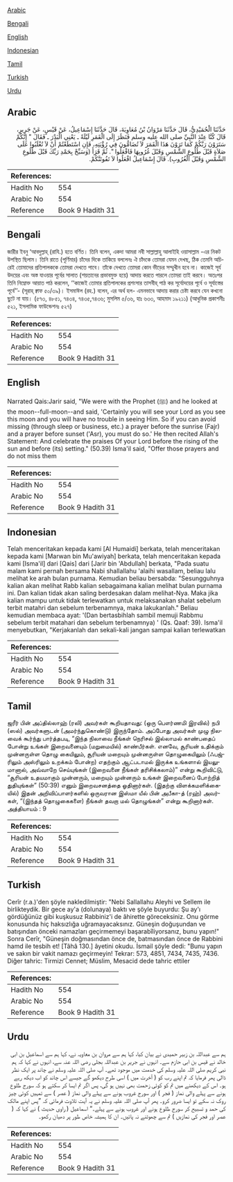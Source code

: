 [Arabic](#arabic)

[Bengali](#bengali)

[English](#english)

[Indonesian](#indonesian)

[Tamil](#tamil)

[Turkish](#turkish)

[Urdu](#urdu)

## Arabic


<div dir="rtl" lang="ar" style={{fontSize:'larger',backgroundColor:'#f8f9fa',padding:20}}>
حَدَّثَنَا الْحُمَيْدِيُّ، قَالَ حَدَّثَنَا مَرْوَانُ بْنُ مُعَاوِيَةَ، قَالَ حَدَّثَنَا إِسْمَاعِيلُ، عَنْ قَيْسٍ، عَنْ جَرِيرٍ، قَالَ كُنَّا عِنْدَ النَّبِيِّ صلى الله عليه وسلم فَنَظَرَ إِلَى الْقَمَرِ لَيْلَةً ـ يَعْنِي الْبَدْرَ ـ فَقَالَ ‏"‏ إِنَّكُمْ سَتَرَوْنَ رَبَّكُمْ كَمَا تَرَوْنَ هَذَا الْقَمَرَ لاَ تُضَامُّونَ فِي رُؤْيَتِهِ، فَإِنِ اسْتَطَعْتُمْ أَنْ لاَ تُغْلَبُوا عَلَى صَلاَةٍ قَبْلَ طُلُوعِ الشَّمْسِ وَقَبْلَ غُرُوبِهَا فَافْعَلُوا ‏"‏‏.‏ ثُمَّ قَرَأَ ‏(‏وَسَبِّحْ بِحَمْدِ رَبِّكَ قَبْلَ طُلُوعِ الشَّمْسِ وَقَبْلَ الْغُرُوبِ‏)‏‏.‏ قَالَ إِسْمَاعِيلُ افْعَلُوا لاَ تَفُوتَنَّكُمْ‏.‏
</div>
<div style={{backgroundColor:'#f8f9fa',padding:20, marginBottom: 10}}><table> <thead> <tr> <th>References:</th> <th></th> </tr> </thead> <tbody><tr><td>Hadith No</td><td>554</td></tr><tr><td>Arabic No</td><td>554</td></tr><tr><td>Reference</td><td>Book 9 Hadith 31</td></tr></tbody></table></div>

## Bengali


<div dir="ltr" lang="bn" style={{fontSize:'larger',backgroundColor:'#f8f9fa',padding:20}}>
জারীর ইবনু ‘আবদুল্লাহ্ (রাযি.) হতে বর্ণিত। তিনি বলেন, একদা আমরা নবী সাল্লাল্লাহু আলাইহি ওয়াসাল্লাম -এর নিকট উপস্থিত ছিলাম। তিনি রাতে (পূর্ণিমার) চাঁদের দিকে তাকিয়ে বললেনঃ ঐ চাঁদকে তোমরা যেমন দেখছ, ঠিক তেমনি অচিরেই তোমাদের প্রতিপালককে তোমরা দেখতে পাবে। তাঁকে দেখতে তোমরা কোন ভীড়ের সম্মুখীন হবে না। কাজেই সূর্য উদয়ের এবং অস্ত যাওয়ার পূর্বের সালাত (শয়তানের প্রভাবমুক্ত হয়ে) আদায় করতে পারলে তোমরা তাই করবে। অতঃপর তিনি নিম্নোক্ত আয়াত পাঠ করলেন, ‘‘কাজেই তোমার প্রতিপালকের প্রশংসার তাসবীহ্ পাঠ কর সূর্যোদয়ের পূর্বে ও সূর্যাস্তের পূর্বে’’- (সূরাহ্ ক্বাফ ৫০/৩৯)। ইসমাঈল (রহ.) বলেন, এর অর্থ হল- এমনভাবে আদায় করার চেষ্টা করবে যেন কখনো ছুটে না যায়। (৫৭৩, ৪৮৫১, ৭৪৩৪, ৭৪৩৫,৭৪৩৬; মুসলিম ৫/৩৬, হাঃ ৬৩৩, আহমাদ ১৯২১১) (আধুনিক প্রকাশনীঃ ৫২১, ইসলামিক ফাউন্ডেশনঃ ৫২৭)
</div>
<div style={{backgroundColor:'#f8f9fa',padding:20, marginBottom: 10}}><table> <thead> <tr> <th>References:</th> <th></th> </tr> </thead> <tbody><tr><td>Hadith No</td><td>554</td></tr><tr><td>Arabic No</td><td>554</td></tr><tr><td>Reference</td><td>Book 9 Hadith 31</td></tr></tbody></table></div>

## English


<div dir="ltr" lang="en" style={{fontSize:'larger',backgroundColor:'#f8f9fa',padding:20}}>
Narrated Qais:Jarir said, "We were with the Prophet (ﷺ) and he looked at the moon--full-moon--and said, 'Certainly you will see your Lord as you see this moon and you will have no trouble in seeing Him. So if you can avoid missing (through sleep or business, etc.) a prayer before the sunrise (Fajr) and a prayer before sunset ('Asr), you must do so.' He then recited Allah's Statement: And celebrate the praises Of your Lord before the rising of the sun and before (its) setting." (50.39) Isma'il said, "Offer those prayers and do not miss them
</div>
<div style={{backgroundColor:'#f8f9fa',padding:20, marginBottom: 10}}><table> <thead> <tr> <th>References:</th> <th></th> </tr> </thead> <tbody><tr><td>Hadith No</td><td>554</td></tr><tr><td>Arabic No</td><td>554</td></tr><tr><td>Reference</td><td>Book 9 Hadith 31</td></tr></tbody></table></div>

## Indonesian


<div dir="ltr" lang="id" style={{fontSize:'larger',backgroundColor:'#f8f9fa',padding:20}}>
Telah menceritakan kepada kami [Al Humaidi] berkata, telah menceritakan kepada kami [Marwan bin Mu'awiyah] berkata, telah menceritakan kepada kami [Isma'il] dari [Qais] dari [Jarir bin 'Abdullah] berkata, "Pada suatu malam kami pernah bersama Nabi shallallahu 'alaihi wasallam, beliau lalu melihat ke arah bulan purnama. Kemudian beliau bersabda: "Sesungguhnya kalian akan melihat Rabb kalian sebagaimana kalian melihat bulan purnama ini. Dan kalian tidak akan saling berdesakan dalam melihat-Nya. Maka jika kalian mampu untuk tidak terlewatkan untuk melaksanakan shalat sebelum terbit matahri dan sebelum terbenamnya, maka lakukanlah." Beliau kemudian membaca ayat: '(Dan bertasbihlah sambil memuji Rabbmu sebelum terbit matahari dan sebelum terbenamnya) ' (Qs. Qaaf: 39). Isma'il menyebutkan, "Kerjakanlah dan sekali-kali jangan sampai kalian terlewatkan
</div>
<div style={{backgroundColor:'#f8f9fa',padding:20, marginBottom: 10}}><table> <thead> <tr> <th>References:</th> <th></th> </tr> </thead> <tbody><tr><td>Hadith No</td><td>554</td></tr><tr><td>Arabic No</td><td>554</td></tr><tr><td>Reference</td><td>Book 9 Hadith 31</td></tr></tbody></table></div>

## Tamil


<div dir="ltr" lang="ta" style={{fontSize:'larger',backgroundColor:'#f8f9fa',padding:20}}>
ஜரீர் பின் அப்தில்லாஹ் (ரலி) அவர்கள் கூறியதாவது: (ஒரு பௌர்ணமி இரவில்) நபி (ஸல்) அவர்களுடன் (அமர்ந்துகொண்டு) இருந்தோம். அப்போது அவர்கள் முழு நிலவைக் கூர்ந்து பார்த்தபடி, “இந்த நிலாவை நீங்கள் நெரிசல் இல்லாமல் காண்பதைப் போன்று உங்கள் இறைவனையும் (மறுமையில்) காண்பீர்கள். எனவே, சூரியன் உதிக்கும் முன்னருள்ள தொழு கையிலும், சூரியன் மறையும் முன்னருள்ள தொழுகையிலும் (ஃபஜ்ரிலும் அஸ்ரிலும் உறக்கம் போன்ற) எதற்கும் ஆட்படாமல் இருக்க உங்களால் இயலுமானால், அவ்வாறே செய்யுங்கள் (இறைவனை நீங்கள் தரிசிக்கலாம்)” என்று கூறிவிட்டு, “சூரியன் உதயமாகும் முன்னரும், மறையும் முன்னரும் உங்கள் இறைவனைப் போற்றித் துதியுங்கள்” (50:39) எனும் இறைவசனத்தை ஓதினார்கள். (இதற்கு விளக்கமளிக்கையில்) இதன் அறிவிப்பாளர்களில் ஒருவரான இஸ்மா யீல் பின் அபீகா-த் (ரஹ்) அவர்கள், “(இந்தத் தொழுகைகளை) நீங்கள் தவறா மல் தொழுங்கள்” என்று கூறினார்கள். அத்தியாயம் : 9
</div>
<div style={{backgroundColor:'#f8f9fa',padding:20, marginBottom: 10}}><table> <thead> <tr> <th>References:</th> <th></th> </tr> </thead> <tbody><tr><td>Hadith No</td><td>554</td></tr><tr><td>Arabic No</td><td>554</td></tr><tr><td>Reference</td><td>Book 9 Hadith 31</td></tr></tbody></table></div>

## Turkish


<div dir="ltr" lang="tr" style={{fontSize:'larger',backgroundColor:'#f8f9fa',padding:20}}>
Cerîr (r.a.)'den şöyle nakledilmiştir: "Nebi Sallallahu Aleyhi ve Sellem ile birlikteydik. Bir gece ay'a (dolunaya) baktı ve şöyle buyurdu: Şu ay'ı gördüğünüz gibi kuşkusuz Rabbiniz'i de âhirette göreceksiniz. Onu görme konusunda hiç haksızlığa uğramayacaksınız. Güneşin doğuşundan ve batışından önceki namazları geçirmemeyi başarabîliyorsanız, bunu yapın!" Sonra Cerîr, "Güneşin doğmasından önce de, batmasından önce de Rabbini hamd ile tesbih et! [Tâhâ 130.] âyetini okudu. İsmail şöyle dedi: "Bunu yapın ve sakın bir vakit namazı geçirmeyin! Tekrar: 573, 4851, 7434, 7435, 7436. Diğer tahric: Tirmizi Cennet; Müslim, Mesacid dede tahric ettiler
</div>
<div style={{backgroundColor:'#f8f9fa',padding:20, marginBottom: 10}}><table> <thead> <tr> <th>References:</th> <th></th> </tr> </thead> <tbody><tr><td>Hadith No</td><td>554</td></tr><tr><td>Arabic No</td><td>554</td></tr><tr><td>Reference</td><td>Book 9 Hadith 31</td></tr></tbody></table></div>

## Urdu


<div dir="rtl" lang="ur" style={{fontSize:'larger',backgroundColor:'#f8f9fa',padding:20}}>
ہم سے عبداللہ بن زبیر حمیدی نے بیان کیا، کہا ہم سے مروان بن معاویہ نے، کہا ہم سے اسماعیل بن ابی خالد نے قیس بن ابی حازم سے۔ انہوں نے جریر بن عبداللہ بجلی رضی اللہ عنہ سے، انہوں نے کہا کہ ہم نبی کریم صلی اللہ علیہ وسلم کی خدمت میں موجود تھے۔ آپ صلی اللہ علیہ وسلم نے چاند پر ایک نظر ڈالی پھر فرمایا کہ تم اپنے رب کو ( آخرت میں ) اسی طرح دیکھو گے جیسے اس چاند کو اب دیکھ رہے ہو۔ اس کے دیکھنے میں تم کو کوئی زحمت بھی نہیں ہو گی، پس اگر تم ایسا کر سکتے ہو کہ سورج طلوع ہونے سے پہلے والی نماز ( فجر ) اور سورج غروب ہونے سے پہلے والی نماز ( عصر ) سے تمہیں کوئی چیز روک نہ سکے تو ایسا ضرور کرو۔ پھر آپ صلی اللہ علیہ وسلم نے یہ آیت تلاوت فرمائی کہ ”پس اپنے مالک کی حمد و تسبیح کر سورج طلوع ہونے اور غروب ہونے سے پہلے۔“ اسماعیل ( راوی حدیث ) نے کہا کہ ( عصر اور فجر کی نمازیں ) تم سے چھوٹنے نہ پائیں۔ ان کا ہمیشہ خاص طور پر دھیان رکھو۔
</div>
<div style={{backgroundColor:'#f8f9fa',padding:20, marginBottom: 10}}><table> <thead> <tr> <th>References:</th> <th></th> </tr> </thead> <tbody><tr><td>Hadith No</td><td>554</td></tr><tr><td>Arabic No</td><td>554</td></tr><tr><td>Reference</td><td>Book 9 Hadith 31</td></tr></tbody></table></div>
